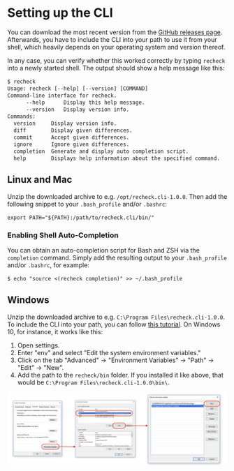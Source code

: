 Setting up the CLI
==================

You can download the most recent version from the [GitHub releases page](https://github.com/retest/recheck.cli/releases/). Afterwards, you have to include the CLI into your path to use it from your shell, which heavily depends on your operating system and version thereof.

In any case, you can verify whether this worked correctly by typing `recheck` into a newly started shell. The output should show a help message like this:

```
$ recheck
Usage: recheck [--help] [--version] [COMMAND]
Command-line interface for recheck.
      --help      Display this help message.
      --version   Display version info.
Commands:
  version     Display version info.
  diff        Display given differences.
  commit      Accept given differences.
  ignore      Ignore given differences.
  completion  Generate and display auto completion script.
  help        Displays help information about the specified command.
```

## Linux and Mac

Unzip the downloaded archive to e.g. `/opt/recheck.cli-1.0.0`. Then add the following snippet to your `.bash_profile` and/or `.bashrc`:

```
export PATH="${PATH}:/path/to/recheck.cli/bin/"
```

### Enabling Shell Auto-Completion

You can obtain an auto-completion script for Bash and ZSH via the `completion` command.
Simply add the resulting output to your `.bash_profile` and/or `.bashrc`, for example:

```
$ echo "source <(recheck completion)" >> ~/.bash_profile
```

## Windows

Unzip the downloaded archive to e.g. `C:\Program Files\recheck.cli-1.0.0`. To include the CLI into your path, you can follow [this tutorial](https://java.com/en/download/help/path.xml). On Windows 10, for instance, it works like this:

1. Open settings.
2. Enter "env" and select "Edit the system environment variables."
3. Click on the tab "Advanced" -> "Environment Variables" -> "Path" -> "Edit" -> "New".
4. Add the path to the `recheck/bin` folder. If you installed it like above, that would be `C:\Program Files\recheck.cli-1.0.0\bin\`.

![Setting up the environment variables in Windows 10](env_variables.png)
